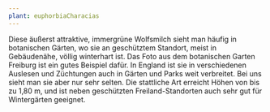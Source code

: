 ```yaml
---
plant: euphorbiaCharacias
---
```


Diese äußerst attraktive, immergrüne Wolfsmilch sieht man häufig in botanischen
Gärten, wo sie an geschütztem Standort, meist in Gebäudenähe, völlig winterhart
ist. Das Foto aus dem botanischen Garten Freiburg ist ein gutes Beispiel dafür.
In England ist sie in verschiedenen Auslesen und Züchtungen auch in Gärten und
Parks weit verbreitet. Bei uns sieht man sie aber nur sehr selten. Die
stattliche Art erreicht Höhen von bis zu 1,80 m, und ist neben geschützten
Freiland-Standorten auch sehr gut für Wintergärten geeignet.
